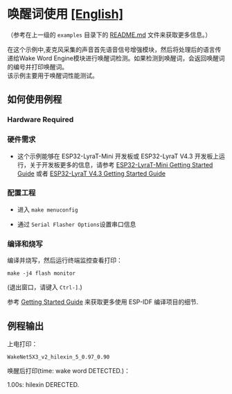 # 唤醒词使用 [[English]](./README.md)

（参考在上一级的 `examples` 目录下的 [README.md](../README.md) 文件来获取更多信息。）

在这个示例中,麦克风采集的声音首先语音信号增强模块，然后将处理后的语言传递给Wake Word Engine模块进行唤醒词检测。如果检测到唤醒词，会返回唤醒词的编号并打印唤醒词。  
该示例主要用于唤醒词性能测试。
 
## 如何使用例程

### Hardware Required
### 硬件需求

- 这个示例能够在 ESP32-LyraT-Mini 开发板或 ESP32-LyraT V4.3 开发板上运行，关于开发板更多的信息，请参考 [ESP32-LyraT-Mini Getting Started Guide](https://docs.espressif.com/projects/esp-adf/en/latest/get-started/get-started-esp32-lyrat-mini.html) 或者 [ESP32-LyraT V4.3 Getting Started Guide](https://docs.espressif.com/projects/esp-adf/en/latest/get-started/get-started-esp32-lyrat.html)


### 配置工程

* 进入 `make menuconfig`

* 通过 `Serial Flasher Options`设置串口信息

### 编译和烧写

编译并烧写，然后运行终端监控查看打印：

```
make -j4 flash monitor
```

(退出窗口，请键入 ``Ctrl-]``.)

参考 [Getting Started Guide](https://docs.espressif.com/projects/esp-idf/en/stable/get-started-cmake/index.html) 来获取更多使用 ESP-IDF 编译项目的细节.

## 例程输出

上电打印：

```
WakeNet5X3_v2_hilexin_5_0.97_0.90
```

唤醒后打印(time: wake word DETECTED.)：

1.00s: hilexin DERECTED.

